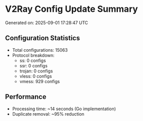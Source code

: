 # V2Ray Config Update Summary
Generated on: 2025-09-01 17:28:47 UTC

## Configuration Statistics
- Total configurations: 15063
- Protocol breakdown:
  - ss: 0 configs
  - ssr: 0 configs
  - trojan: 0 configs
  - vless: 0 configs
  - vmess: 929 configs

## Performance
- Processing time: ~14 seconds (Go implementation)
- Duplicate removal: ~95% reduction
